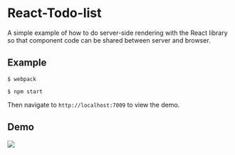# React-Todo-list

A simple example of how to do server-side rendering with the React library so that component code can be shared between server and browser.

## Example

`$ webpack`

`$ npm start`

Then navigate to `http://localhost:7009` to view the demo.

## Demo

![](http://ww3.sinaimg.cn/large/6e4389e6jw1f5pz4mha7ng20gy0ciq7u.gif)